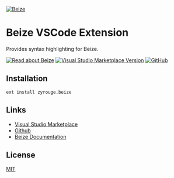 [![Beize](https://github.com/zyrouge/beize/blob/main/media/banner.png?raw=true)](https://zyrouge.github.io/beize/)

# Beize VSCode Extension

Provides syntax highlighting for Beize.

[![Read about Beize](https://img.shields.io/badge/Beize-022C22?label=Read%20about&labelColor=6EE7B7)](https://zyrouge.github.io/beize/)
[![Visual Studio Marketplace Version](https://img.shields.io/visual-studio-marketplace/v/zyrouge.beize)](https://marketplace.visualstudio.com/items?itemName=zyrouge.beize)
[![GitHub](https://img.shields.io/github/license/zyrouge/beize-vscode-extension)](https://github.com/zyrouge/beize-vscode-extension)

## Installation

```
ext install zyrouge.beize
```

## Links

-   [Visual Studio Marketplace](https://marketplace.visualstudio.com/items?itemName=zyrouge.beize)
-   [Github](https://github.com/zyrouge/beize-vscode-extension)
-   [Beize Documentation](https://zyrouge.github.io/beize/)

## License

[MIT](./LICENSE)
